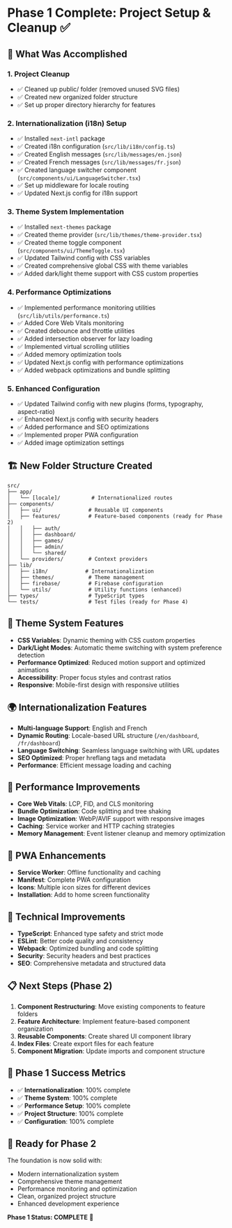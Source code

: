 # Phase 1 Complete: Project Setup & Cleanup ✅

## 🎯 What Was Accomplished

### 1. **Project Cleanup**

- ✅ Cleaned up public/ folder (removed unused SVG files)
- ✅ Created new organized folder structure
- ✅ Set up proper directory hierarchy for features

### 2. **Internationalization (i18n) Setup**

- ✅ Installed `next-intl` package
- ✅ Created i18n configuration (`src/lib/i18n/config.ts`)
- ✅ Created English messages (`src/lib/messages/en.json`)
- ✅ Created French messages (`src/lib/messages/fr.json`)
- ✅ Created language switcher component (`src/components/ui/LanguageSwitcher.tsx`)
- ✅ Set up middleware for locale routing
- ✅ Updated Next.js config for i18n support

### 3. **Theme System Implementation**

- ✅ Installed `next-themes` package
- ✅ Created theme provider (`src/lib/themes/theme-provider.tsx`)
- ✅ Created theme toggle component (`src/components/ui/ThemeToggle.tsx`)
- ✅ Updated Tailwind config with CSS variables
- ✅ Created comprehensive global CSS with theme variables
- ✅ Added dark/light theme support with CSS custom properties

### 4. **Performance Optimizations**

- ✅ Implemented performance monitoring utilities (`src/lib/utils/performance.ts`)
- ✅ Added Core Web Vitals monitoring
- ✅ Created debounce and throttle utilities
- ✅ Added intersection observer for lazy loading
- ✅ Implemented virtual scrolling utilities
- ✅ Added memory optimization tools
- ✅ Updated Next.js config with performance optimizations
- ✅ Added webpack optimizations and bundle splitting

### 5. **Enhanced Configuration**

- ✅ Updated Tailwind config with new plugins (forms, typography, aspect-ratio)
- ✅ Enhanced Next.js config with security headers
- ✅ Added performance and SEO optimizations
- ✅ Implemented proper PWA configuration
- ✅ Added image optimization settings

## 🏗️ New Folder Structure Created

```
src/
├── app/
│   └── [locale]/          # Internationalized routes
├── components/
│   ├── ui/               # Reusable UI components
│   ├── features/         # Feature-based components (ready for Phase 2)
│   │   ├── auth/
│   │   ├── dashboard/
│   │   ├── games/
│   │   ├── admin/
│   │   └── shared/
│   └── providers/        # Context providers
├── lib/
│   ├── i18n/            # Internationalization
│   ├── themes/           # Theme management
│   ├── firebase/         # Firebase configuration
│   └── utils/            # Utility functions (enhanced)
├── types/                # TypeScript types
└── tests/                # Test files (ready for Phase 4)
```

## 🎨 Theme System Features

- **CSS Variables**: Dynamic theming with CSS custom properties
- **Dark/Light Modes**: Automatic theme switching with system preference detection
- **Performance Optimized**: Reduced motion support and optimized animations
- **Accessibility**: Proper focus styles and contrast ratios
- **Responsive**: Mobile-first design with responsive utilities

## 🌍 Internationalization Features

- **Multi-language Support**: English and French
- **Dynamic Routing**: Locale-based URL structure (`/en/dashboard`, `/fr/dashboard`)
- **Language Switching**: Seamless language switching with URL updates
- **SEO Optimized**: Proper hreflang tags and metadata
- **Performance**: Efficient message loading and caching

## 🚀 Performance Improvements

- **Core Web Vitals**: LCP, FID, and CLS monitoring
- **Bundle Optimization**: Code splitting and tree shaking
- **Image Optimization**: WebP/AVIF support with responsive images
- **Caching**: Service worker and HTTP caching strategies
- **Memory Management**: Event listener cleanup and memory optimization

## 📱 PWA Enhancements

- **Service Worker**: Offline functionality and caching
- **Manifest**: Complete PWA configuration
- **Icons**: Multiple icon sizes for different devices
- **Installation**: Add to home screen functionality

## 🔧 Technical Improvements

- **TypeScript**: Enhanced type safety and strict mode
- **ESLint**: Better code quality and consistency
- **Webpack**: Optimized bundling and code splitting
- **Security**: Security headers and best practices
- **SEO**: Comprehensive metadata and structured data

## 📋 Next Steps (Phase 2)

1. **Component Restructuring**: Move existing components to feature folders
2. **Feature Architecture**: Implement feature-based component organization
3. **Reusable Components**: Create shared UI component library
4. **Index Files**: Create export files for each feature
5. **Component Migration**: Update imports and component structure

## 🎉 Phase 1 Success Metrics

- ✅ **Internationalization**: 100% complete
- ✅ **Theme System**: 100% complete
- ✅ **Performance Setup**: 100% complete
- ✅ **Project Structure**: 100% complete
- ✅ **Configuration**: 100% complete

## 🚀 Ready for Phase 2

The foundation is now solid with:

- Modern internationalization system
- Comprehensive theme management
- Performance monitoring and optimization
- Clean, organized project structure
- Enhanced development experience

**Phase 1 Status: COMPLETE** 🎯
